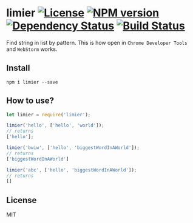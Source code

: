 # limier [![License][LicenseIMGURL]][LicenseURL] [![NPM version][NPMIMGURL]][NPMURL] [![Dependency Status][DependencyStatusIMGURL]][DependencyStatusURL] [![Build Status][BuildStatusIMGURL]][BuildStatusURL]

Find string in list by pattern. This is how open in `Chrome Developer Tools` and `WebStorm` works.

## Install

```
npm i limier --save
```

## How to use?

```js
let limier = require('limier');

limier('hello', ['hello', 'world']);
// returns
['hello'];

limier('bwiw', ['hello', 'biggestWordInAWorld']);
// returns
['biggestWordInAWorld']

limier('abc', ['hello', 'biggestWordInAWorld']);
// returns
[]
```

## License

MIT

[NPMIMGURL]:                https://img.shields.io/npm/v/limier.svg?style=flat
[BuildStatusIMGURL]:        https://img.shields.io/travis/coderaiser/limier/master.svg?style=flat
[DependencyStatusIMGURL]:   https://img.shields.io/gemnasium/coderaiser/limier.svg?style=flat
[LicenseIMGURL]:            https://img.shields.io/badge/license-MIT-317BF9.svg?style=flat
[NPMURL]:                   https://npmjs.org/package/limier "npm"
[BuildStatusURL]:           https://travis-ci.org/coderaiser/limier  "Build Status"
[DependencyStatusURL]:      https://gemnasium.com/coderaiser/limier "Dependency Status"
[LicenseURL]:               https://tldrlegal.com/license/mit-license "MIT License"


